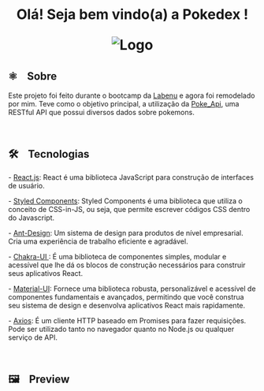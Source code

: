 <h1 align="center" color="069bfb">
  <span color="red">Olá! Seja bem vindo(a) a Pokedex ! </span>
<br />

<p align="center">
  <img src="https://media3.giphy.com/media/1244FhGdjBNQ2c/giphy.gif?cid=790b7611087ebacae4083c938e3e6b0cd1ca6258b2df54e7&rid=giphy.gif&ct=s" alt="Logo" id="top">
</p>
  
 <h2> ⚛️ﾠSobre</h2>
 <p>Este projeto foi feito durante o bootcamp da <a href="https://www.labenu.com.br/quem-somos" target="_blank">Labenu</a> e agora foi remodelado por mim.  
 Teve como o objetivo principal, a utilização da <a href="https://pokeapi.co/" target="_blank"> Poke_Api</a>, uma RESTful API que possui diversos dados sobre pokemons.
</p><br/>
  
  <h2> 🛠️ﾠTecnologias</h2>
<p> - <a href="https://pt-br.reactjs.org/" target="_blank">React.js</a>: React é uma biblioteca JavaScript para construção de interfaces de usuário.</p>
<p> - <a href="https://styled-components.com/docs" target="_blank">Styled Components</a>: Styled Components é uma biblioteca que utiliza o conceito de CSS-in-JS, ou seja, que permite escrever códigos CSS dentro do Javascript.</p>
<p> - <a href="https://ant.design/docs/react/introduce" target="_blank">Ant-Design</a>: Um sistema de design para produtos de nível empresarial. Cria uma experiência de trabalho eficiente e agradável.</p>
<p> - <a href="https://chakra-ui.com/docs/getting-started" target="_blank">Chakra-UI </a>: É uma biblioteca de componentes simples, modular e acessível que lhe dá os blocos de construção necessários para construir seus aplicativos React.</p>
  <p> - <a href="https://mui.com/pt/getting-started/installation/" target="_blank">Material-UI</a>: Fornece uma biblioteca robusta, personalizável e acessível de componentes fundamentais e avançados, permitindo que você construa seu sistema de design e desenvolva aplicativos React mais rapidamente.</p>
    <p> - <a href="https://axios-http.com/ptbr/docs/intro" target="_blank">Axios</a>: É um cliente HTTP baseado em Promises para fazer requisições. Pode ser utilizado tanto no navegador quanto no Node.js ou qualquer serviço de API.</p>
  <br/>

<h2> 🖼️ﾠPreview</h2>
<!-- <p align="center">
  <img src="" alt="Preview">
  </p>
<br/> -->
